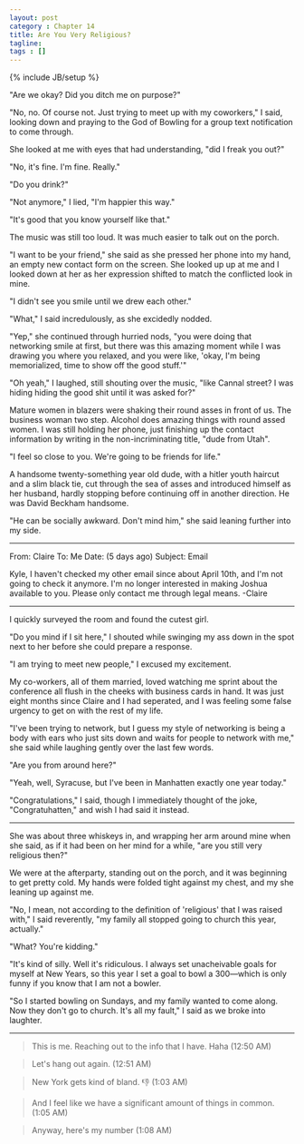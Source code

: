 ```yaml
---
layout: post
category : Chapter 14
title: Are You Very Religious?
tagline:
tags : []
---
```

{% include JB/setup %}

"Are we okay? Did you ditch me on purpose?"

"No, no. Of course not. Just trying to meet up with my coworkers," I said, looking down and praying to the God of Bowling for a group text notification to come through. 

She looked at me with eyes that had understanding, "did I freak you out?"

"No, it's fine. I'm fine. Really."

"Do you drink?"

"Not anymore," I lied, "I'm happier this way."

"It's good that you know yourself like that."

The music was still too loud. It was much easier to talk out on the porch.

"I want to be your friend," she said as she pressed her phone into my hand, an empty new contact form on the screen. She looked up up at me and I looked down at her as her expression shifted to match the conflicted look in mine.

"I didn't see you smile until we drew each other."

"What," I said incredulously, as she excidedly nodded.

"Yep," she continued through hurried nods, "you were doing that networking smile at first, but there was this amazing moment while I was drawing you where you relaxed, and you were like, 'okay, I'm being memorialized, time to show off the good stuff.'"

"Oh yeah," I laughed, still shouting over the music, "like Cannal street? I was hiding hiding the good shit until it was asked for?"

Mature women in blazers were shaking their round asses in front of us. The business woman two step. Alcohol does amazing things with round assed women. I was still holding her phone, just finishing up the contact information by writing in the non-incriminating title, "dude from Utah".

"I feel so close to you. We're going to be friends for life."

A handsome twenty-something year old dude, with a hitler youth haircut and a slim black tie, cut through the sea of asses and introduced himself as her husband, hardly stopping before continuing off in another direction. He was David Beckham handsome.

"He can be socially awkward. Don't mind him," she said leaning further into my side.

--------

From: Claire
To: Me
Date: (5 days ago)
Subject: Email

Kyle,
I haven't checked my other email since about April 10th, and I'm not going to check it anymore.
I'm no longer interested in making Joshua available to you.
Please only contact me through legal means.
-Claire

--------

I quickly surveyed the room and found the cutest girl.

"Do you mind if I sit here," I shouted while swinging my ass down in the spot next to her before she could prepare a response.

"I am trying to meet new people," I excused my excitement. 

My co-workers, all of them married, loved watching me sprint about the conference all flush in the cheeks with business cards in hand. It was just eight months since Claire and I had seperated, and I was feeling some false urgency to get on with the rest of my life.

"I've been trying to network, but I guess my style of networking is being a body with ears who just sits down and waits for people to network with me," she said while laughing gently over the last few words.

"Are you from around here?"

"Yeah, well, Syracuse, but I've been in Manhatten exactly one year today."

"Congratulations," I said, though I immediately thought of the joke, "Congratuhatten," and wish I had said it instead.

-------

She was about three whiskeys in, and wrapping her arm around mine when she said, as if it had been on her mind for a while, "are you still very religious then?"

We were at the afterparty, standing out on the porch, and it was beginning to get pretty cold. My hands were folded tight against my chest, and my she leaning up against me. 

"No, I mean, not according to the definition of 'religious' that I was raised with," I said reverently, "my family all stopped going to church this year, actually."

"What? You're kidding."

"It's kind of silly. Well it's ridiculous. I always set unacheivable goals for myself at New Years, so this year I set a goal to bowl a 300—which is only funny if you know that I am not a bowler.

"So I started bowling on Sundays, and my family wanted to come along. Now they don't go to church. It's all my fault," I said as we broke into laughter.

------

> This is me. Reaching out to the info that I have. Haha (12:50 AM)

> Let's hang out again. (12:51 AM)

> New York gets kind of bland. 👎 (1:03 AM)

> And I feel like we have a significant amount of things in common. (1:05 AM)

> Anyway, here's my number (1:08 AM)